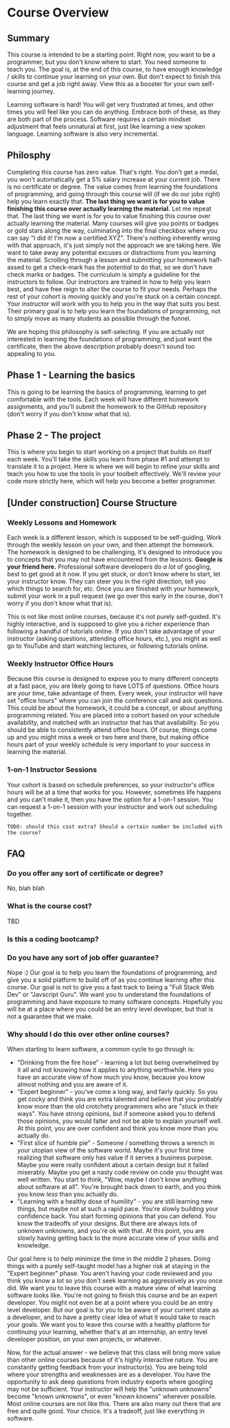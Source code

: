 # Course Overview
## Summary
This course is intended to be a starting point. Right now, you want to be a programmer, but you don't know where to start. You need someone to teach you. The goal is, at the end of this course, to have enough knowledge / skills to continue your learning on your own. But don't expect to finish this course and get a job right away. View this as a booster for your own self-learning journey. 

Learning software is hard! You will get very frustrated at times, and other times you will feel like you can do anything. Embrace both of these, as they are both part of the process. Software requires a certain mindset adjustment that feels unnatural at first, just like learning a new spoken language. Learning software is also very incremental. 

## Philosphy
Completing this course has zero value. That's right. You don't get a medal, you won't automatically get a 5% salary increase at your current job. There is no certificate or degree. The value comes from learning the foundations of programming, and going through this course will (if we do our jobs right) help you learn exactly that. **The last thing we want is for you to value finishing this course over actually learning the material.** Let me repeat that. The last thing we want is for you to value finishing this course over actually learning the material. Many courses will give you points or badges or gold stars along the way, culminating into the final checkbox where you can say "I did it! I'm now a certified XYZ". There's nothing inherently wrong with that approach, it's just simply not the approach we are taking here. We want to take away any potential excuses or distractions from you learning the material. Scrolling through a lesson and submitting your homework half-assed to get a check-mark has the *potential* to do that, so we don't have check marks or badges. The curriculum is simply a guideline for the instructors to follow. Our instructors are trained in how to help you learn best, and have free reign to alter the course to fit your needs. Perhaps the rest of your cohort is moving quickly and you're stuck on a certain concept. Your instructor will work with you to help you in the way that suits you best. Their primary goal is to help you learn the foundations of programming, not to simply move as many students as possible through the funnel.

We are hoping this philosophy is self-selecting. If you are actually not interested in learning the foundations of programming, and just want the certificate, then the above description probably doesn't sound too appealing to you. 

## Phase 1 - Learning the basics
This is going to be learning the basics of programming, learning to get comfortable with the tools. Each week will have different homework assignments, and you'll submit the homework to the GitHub repository (don't worry if you don't know what that is).

## Phase 2 - The project
This is where you begin to start working on a project that builds on itself each week. You'll take the skills you learn from phase #1 and attempt to translate it to a project. Here is where we will begin to refine your skills and teach you how to use the tools in your toolbelt effectively. We'll review your code more strictly here, which will help you become a better programmer.

## [Under construction] Course Structure
### Weekly Lessons and Homework
Each week is a different lesson, which is supposed to be self-guiding. Work through the weekly lesson on your own, and then attempt the homework. The homework is designed to be challenging, it's designed to introduce you to concepts that you may not have encountered from the lessons. **Google is your friend here.** Professional software developers do *a lot* of googling, best to get good at it now. If you get stuck, or don't know where to start, let your instructor know. They can steer you in the right direction, tell you which things to search for, etc. Once you are finished with your homework, submit your work in a pull request (we go over this early in the course, don't worry if you don't know what that is).

This is not like most online courses, because it's not purely self-guided. It's highly interactive, and is supposed to give you a richer experience than following a handful of tutorials online. If you don't take advantage of your instructor (asking questions, attending office hours, etc.), you might as well go to YouTube and start watching lectures, or following tutorials online.

### Weekly Instructor Office Hours
Because this course is designed to expose you to many different concepts at a fast pace, you are likely going to have LOTS of questions. Office hours are *your time*, take advantage of them. Every week, your instructor will have set "office hours" where you can join the conference call and ask questions. This could be about the homework, it could be a concept, or about anything programming related. You are placed into a cohort based on your schedule availability, and matched with an instructor that has that availability. So you should be able to consistently attend office hours. Of course, things come up and you might miss a week or two here and there, but making office hours part of your weekly schedule is very important to your success in learning the material.

### 1-on-1 Instructor Sessions
Your cohort is based on schedule preferences, so your instructor's office hours will be at a time that works for you. However, sometimes life happens and you can't make it, then you have the option for a 1-on-1 session. You can request a 1-on-1 session with your instructor and work out scheduling together. 
```
TODO: should this cost extra? Should a certain number be included with the course?
```

## FAQ
### Do you offer any sort of certificate or degree?
No, blah blah
### What is the course cost?
TBD
### Is this a coding bootcamp?
### Do you have any sort of job offer guarantee?
Nope :) Our goal is to help you learn the foundations of programming, and give you a solid platform to build off of as you continue learning after this course. Our goal is not to give you a fast track to being a "Full Stack Web Dev" or "Javscript Guru". We want you to understand the foundations of programming and have exposure to many software concepts. Hopefully you will be at a place where you could be an entry level developer, but that is not a guarantee that we make.

### Why should I do this over other online courses?
When starting to learn software, a common cycle to go through is:
- "Drinking from the fire hose" - learning a lot but being overwhelmed by it all and not knowing how it applies to anything worthwhile. Here you have an accurate view of how much you know, because you know almost nothing and you are aware of it.
- "Expert beginner" - you've come a long way, and fairly quickly. So you get cocky and think you are extra talented and believe that you probably know more than the old crotchety programmers who are "stuck in their ways". You have strong opinions, but if someone asked you to defend those opinions, you would falter and not be able to explain yourself well. At this point, you are over confident and think you know *more* than you actually do. 
- "First slice of humble pie" - Someone / something throws a wrench in your utopian view of the software world. Maybe it's your first time realizing that software only has value if it serves a business purpose. Maybe you were really confident about a certain design but it failed miserably. Maybe you get a nasty code review on code you thought was well written. You start to think, "Wow, maybe I don't know anything about software at all". You're brought back down to earth, and you think you know *less* than you actually do.
- "Learning with a healthy dose of humility" - you are still learning new things, but maybe not at such a rapid pace. You're slowly building your confidence back. You start forming opinions that you can defend. You know the tradeoffs of your designs. But there are always lots of unknown unknowns, and you're ok with that. At this point, you are slowly having getting back to the more accurate view of your skills and knowledge. 

Our goal here is to help minimize the time in the middle 2 phases. Doing things with a purely self-taught model has a higher risk at staying in the "Expert beginner" phase. You aren't having your code reviewed and you think you know a lot so you don't seek learning as aggressively as you once did. We want you to leave this course with a mature view of what learning software looks like. You're not going to finish this course and be an expert developer. You might not even be at a point where you could be an entry level developer. But our goal is for you to be aware of your current state as a developer, and to have a pretty clear idea of what it would take to reach your goals. We want you to leave this course with a healthy platform for continuing your learning, whether that's at an internship, an entry level developer position, on your own projects, or whatever. 

Now, for the actual answer - we believe that this class will bring more value than other online courses because of it's highly interactive nature. You are constantly getting feedback from your instructor(s). You are being told where your strengths and weaknesses are as a developer. You have the opportunity to ask deep questions from industry experts where googling may not be sufficient. Your instructor will help the "unknown unknowns" become "known unknowns", or even "known knowns" wherever possible. Most online courses are not like this. There are also many out there that are free and quite good. Your choice. It's a tradeoff, just like everything in software.
